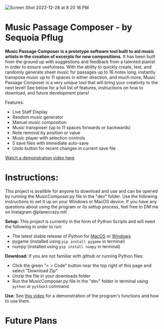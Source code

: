 ![Screen Shot 2022-12-28 at 8 20 16 PM](https://user-images.githubusercontent.com/48298639/209899047-bf375b38-fde8-4a87-b138-33679d145f44.png)

# Music Passage Composer - by Sequoia Pflug

**Music Passage Composer is a prototype software tool built to aid music artists in the creation of excerpts for new compositions.** It has been built from the ground up with suggestions and feedback from a talented pianist in order to ensure usefulness. With the ability to quickly create, test, and randomly generate sheet music for passages up to 16 notes long, instantly transpose music up to 11 spaces in either direction, and much more, Music Passage Composer is a very unique tool that will bring your creativity to the next level! See below for a full list of features, instructions on how to download, and future development plans!

Features:
-	Live Staff Display
-	Random music generator
-	Manuel music composition
-	Music transposer (up to 11 spaces forwards or backwards)
-	Note removal by position or value
-	Music player with selection controls
-	5 save files with immediate auto-save
-	Undo button for recent changes in current save file

[Watch a demonstration video here](https://youtu.be/-hTbvwLepy8)


# Instructions:

This project is availible for anyone to download and use and can be opened by running the MusicComposer.py file in the "dev" folder. Use the following instructions to set it up on your Windows or MacOS device. If you have any questions about using the program or its settup process, feel free to DM me on Instagram @planecrazy.mt!

**Setup:** This project is currently in the form of Python Scripts and will need the following in order to run:
- The latest stable release of Python for [MacOS](https://www.python.org/downloads/macos/) or [Windows](https://www.python.org/downloads/windows/)
- pygame (installed using `pip install pygame` in terminal)
- numpy (installed using `pip install numpy` in terminal)

**Download:** If you are not familiar with github or running Python files:
- Click the green "< > Code" button near the top right of this page and select "Download Zip"
- Unzip the file in your downloads folder 
- Run the MusicComposer.py file in the "dev" folder in terminal using `python` or `python3` command 

**Use:** See [this video](https://youtu.be/-hTbvwLepy8) for a demonstration of the program's functions and how to use them.


# Future Plans

